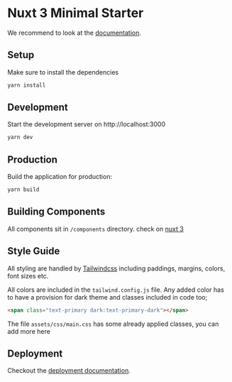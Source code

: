 # Nuxt 3 Minimal Starter

We recommend to look at the [documentation](https://v3.nuxtjs.org).

## Setup

Make sure to install the dependencies

```bash
yarn install
```

## Development

Start the development server on http://localhost:3000

```bash
yarn dev
```

## Production

Build the application for production:

```bash
yarn build
```

## Building Components

All components sit in `/components` directory. check on [nuxt 3](https://v3.nuxtjs.org/)

## Style Guide

All styling are handled by [Tailwindcss](https://tailwindcss.com/) including paddings, margins, colors, font sizes etc.

All colors are included in the `tailwind.config.js` file. Any added color has to have a provision for dark theme and classes included in code too;
```html
<span class="text-primary dark:text-primary-dark"></span>
```

The file `assets/css/main.css` has some already applied classes, you can add more here



## Deployment
Checkout the [deployment documentation](https://v3.nuxtjs.org/docs/deployment).
